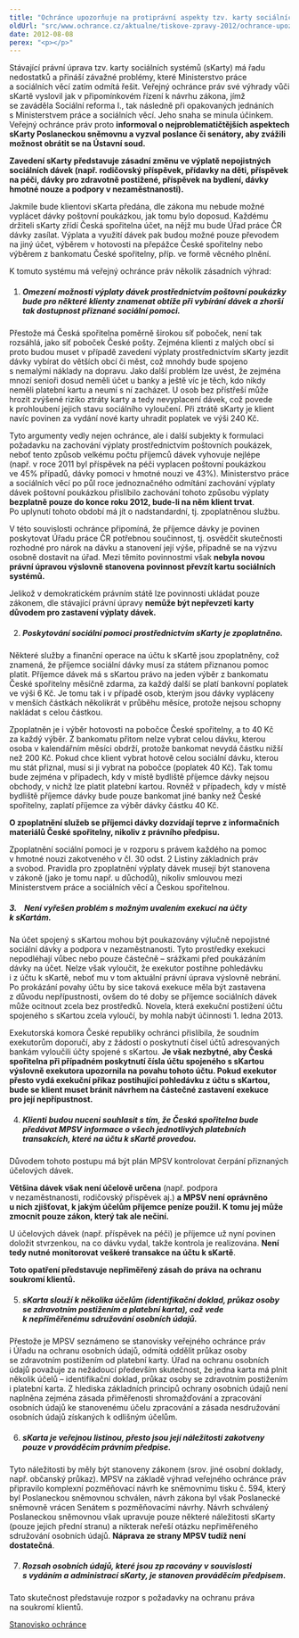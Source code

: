 ```yaml
---
title: "Ochránce upozorňuje na protiprávní aspekty tzv. karty sociálních systémů (sKarty)"
oldUrl: "src/www.ochrance.cz/aktualne/tiskove-zpravy-2012/ochrance-upozornuje-na-protipravni-aspekty-tzv-karty-socialnich-systemu-skarty"
date: 2012-08-08
perex: "<p></p>"
---
```


<!-- imported from the old website -->

<p>Stávající právní úprava tzv. karty sociálních systémů (sKarty) má řadu nedostatků a přináší závažné problémy, které Ministerstvo práce a sociálních věcí zatím odmítá řešit. Veřejný ochránce práv své výhrady vůči sKartě vyslovil jak v připomínkovém řízení k návrhu zákona, jímž se zaváděla Sociální reforma I., tak následně při opakovaných jednáních s Ministerstvem práce a sociálních věcí. Jeho snaha se minula účinkem. Veřejný ochránce práv proto <strong>informoval o nejproblematičtějších aspektech sKarty Poslaneckou sněmovnu a vyzval poslance či senátory, aby zvážili možnost obrátit se na Ústavní soud.</strong></p><p><strong>Zavedení sKarty představuje zásadní změnu ve výplatě nepojistných sociálních dávek (např. rodičovský příspěvek, přídavky na děti, příspěvek na péči, dávky pro zdravotně postižené, příspěvek na bydlení, dávky hmotné nouze a podpory v nezaměstnanosti).</strong> </p><p>Jakmile bude klientovi sKarta předána, dle zákona mu nebude možné vyplácet dávky poštovní poukázkou, jak tomu bylo doposud. Každému držiteli sKarty zřídí Česká spořitelna účet, na nějž mu bude Úřad práce ČR dávky zasílat. Výplata a využití dávek pak budou možné pouze převodem na jiný účet, výběrem v hotovosti na přepážce České spořitelny nebo výběrem z bankomatu České spořitelny, příp. ve formě věcného plnění. </p><p>K tomuto systému má veřejný ochránce práv několik zásadních výhrad:</p><ol start="1" type="1"><li><h5>Omezení možnosti výplaty dávek prostřednictvím poštovní poukázky bude pro některé klienty znamenat obtíže při vybírání dávek a zhorší tak dostupnost přiznané sociální pomoci.</h5></li></ol><p>Přestože má Česká spořitelna poměrně širokou síť poboček, není tak rozsáhlá, jako síť poboček České pošty. Zejména klienti z malých obcí si proto budou muset v případě zavedení výplaty prostřednictvím sKarty jezdit dávky vybírat do větších obcí či měst, což mnohdy bude spojeno s nemalými náklady na dopravu. Jako další problém lze uvést, že zejména mnozí senioři dosud neměli účet u banky a ještě víc je těch, kdo nikdy neměli platební kartu a neumí s ní zacházet. U osob bez přístřeší může hrozit zvýšené riziko ztráty karty a tedy nevyplacení dávek, což povede k prohloubení jejich stavu sociálního vyloučení. Při ztrátě sKarty je klient navíc povinen za vydání nové karty uhradit poplatek ve výši 240 Kč.</p><p>Tyto argumenty vedly nejen ochránce, ale i další subjekty k formulaci požadavku na zachování výplaty prostřednictvím poštovních poukázek, neboť tento způsob velkému počtu příjemců dávek vyhovuje nejlépe (např. v roce 2011 byl příspěvek na péči vyplacen poštovní poukázkou ve 45% případů, dávky pomoci v hmotné nouzi ve 43%). Ministerstvo práce a sociálních věcí po půl roce jednoznačného odmítání zachování výplaty dávek poštovní poukázkou přislíbilo zachování tohoto způsobu výplaty <strong>bezplatně pouze do konce roku 2012, bude-li na něm klient trvat</strong>. Po uplynutí tohoto období má jít o nadstandardní, tj. zpoplatněnou službu.</p><p>V této souvislosti ochránce připomíná, že příjemce dávky je povinen poskytovat Úřadu práce ČR potřebnou součinnost, tj. osvědčit skutečnosti rozhodné pro nárok na dávku a stanovení její výše, případně se na výzvu osobně dostavit na úřad. Mezi těmito povinnostmi však <strong>nebyla novou právní úpravou výslovně stanovena povinnost převzít kartu sociálních systémů.</strong></p><p>Jelikož v demokratickém právním státě lze povinnosti ukládat pouze zákonem, dle stávající právní úpravy <strong>nemůže být nepřevzetí karty důvodem pro zastavení výplaty dávek.</strong></p><ol start="2" type="1"><li><h5>Poskytování sociální pomoci prostřednictvím sKarty je zpoplatněno. </h5></li></ol><p>Některé služby a finanční operace na účtu k sKartě jsou zpoplatněny, což znamená, že příjemce sociální dávky musí za státem přiznanou pomoc platit. Příjemce dávek má s sKartou právo na jeden výběr z bankomatu České spořitelny měsíčně zdarma, za každý další se platí bankovní poplatek ve výši 6 Kč. Je tomu tak i v případě osob, kterým jsou dávky vypláceny v menších částkách několikrát v průběhu měsíce, protože nejsou schopny nakládat s celou částkou. </p><p>Zpoplatněn je i výběr hotovosti na pobočce České spořitelny, a to 40 Kč za každý výběr. Z bankomatu přitom nelze vybrat celou dávku, kterou osoba v kalendářním měsíci obdrží, protože bankomat nevydá částku nižší než 200 Kč. Pokud chce klient vybrat hotově celou sociální dávku, kterou mu stát přiznal, musí si ji vybrat na pobočce (poplatek 40 Kč). Tak tomu bude zejména v případech, kdy v místě bydliště příjemce dávky nejsou obchody, v nichž lze platit platební kartou. Rovněž v případech, kdy v místě bydliště příjemce dávky bude pouze bankomat jiné banky než České spořitelny, zaplatí příjemce za výběr dávky částku 40 Kč.</p><p><strong>O zpoplatnění služeb se příjemci dávky dozvídají teprve z informačních materiálů České spořitelny, nikoliv z právního předpisu.</strong> </p><p>Zpoplatnění sociální pomoci je v rozporu s právem každého na pomoc v hmotné nouzi zakotveného v čl. 30 odst. 2 Listiny základních práv a svobod. Pravidla pro zpoplatnění výplaty dávek musejí být stanovena v zákoně (jako je tomu např. u důchodů), nikoliv smlouvou mezi Ministerstvem práce a sociálních věcí a Českou spořitelnou. </p><h5>3.    Není vyřešen problém s možným uvalením exekucí na účty k sKartám.</h5><p>Na účet spojený s sKartou mohou být poukazovány výlučně nepojistné sociální dávky a podpora v nezaměstnanosti. Tyto prostředky exekuci nepodléhají vůbec nebo pouze částečně – srážkami před poukázáním dávky na účet. Nelze však vyloučit, že exekutor postihne pohledávku i z účtu k sKartě, neboť mu v tom aktuální právní úprava výslovně nebrání. Po prokázání povahy účtu by sice taková exekuce měla být zastavena z důvodu nepřípustnosti, ovšem do té doby se příjemce sociálních dávek může ocitnout zcela bez prostředků. Novela, která exekuční postižení účtu spojeného s sKartou zcela vyloučí, by mohla nabýt účinnosti 1. ledna 2013.</p><p>Exekutorská komora České republiky ochránci přislíbila, že soudním exekutorům doporučí, aby z žádostí o poskytnutí čísel účtů adresovaných bankám vyloučili účty spojené s sKartou. <strong>Je však nezbytné, aby Česká spořitelna při případném poskytnutí čísla účtu spojeného s sKartou výslovně exekutora upozornila na povahu tohoto účtu. Pokud exekutor přesto vydá exekuční příkaz postihující pohledávku z účtu s sKartou, bude se klient muset bránit návrhem na částečné zastavení exekuce pro její nepřípustnost.</strong></p><ol start="4" type="1"><li><h5>Klienti budou nuceni souhlasit s tím, že Česká spořitelna bude předávat MPSV informace o všech jednotlivých platebních transakcích, které na účtu k sKartě provedou.</h5></li></ol><p>Důvodem tohoto postupu má být plán MPSV kontrolovat čerpání přiznaných účelových dávek. </p><p><strong>Většina dávek však není účelově určena</strong> (např. podpora v nezaměstnanosti, rodičovský příspěvek aj.) <strong>a MPSV není oprávněno u nich zjišťovat, k jakým účelům příjemce peníze použil. K tomu jej může zmocnit pouze zákon, který tak ale nečiní.</strong></p><p>U účelových dávek (např. příspěvek na péči) je příjemce už nyní povinen doložit stvrzenkou, na co dávku vydal, takže kontrola je realizována. <strong>Není tedy nutné monitorovat veškeré transakce na účtu k sKartě</strong>.</p><p><strong>Toto opatření představuje nepřiměřený zásah do práva na ochranu soukromí klientů.</strong></p><ol start="5" type="1"><li><h5>sKarta slouží k několika účelům (identifikační doklad, průkaz osoby se zdravotním postižením a platební karta), což vede k nepřiměřenému sdružování osobních údajů. </h5></li></ol><p>Přestože je MPSV seznámeno se stanovisky veřejného ochránce práv i Úřadu na ochranu osobních údajů, odmítá oddělit průkaz osoby se zdravotním postižením od platební karty. Úřad na ochranu osobních údajů považuje za nežádoucí především skutečnost, že jedna karta má plnit několik účelů – identifikační doklad, průkaz osoby se zdravotním postižením i platební karta. Z hlediska základních principů ochrany osobních údajů není naplněna zejména zásada přiměřenosti shromažďování a zpracování osobních údajů ke stanovenému účelu zpracování a zásada nesdružování osobních údajů získaných k odlišným účelům. </p><ol start="6" type="1"><li><h5>sKarta je veřejnou listinou, přesto jsou její náležitosti zakotveny pouze v prováděcím právním předpise.</h5></li></ol><p>Tyto náležitosti by měly být stanoveny zákonem (srov. jiné osobní doklady, např. občanský průkaz). MPSV na základě výhrad veřejného ochránce práv připravilo komplexní pozměňovací návrh ke sněmovnímu tisku č. 594, který byl Poslaneckou sněmovnou schválen, návrh zákona byl však Poslanecké sněmovně vrácen Senátem s pozměňovacími návrhy. Návrh schválený Poslaneckou sněmovnou však upravuje pouze některé náležitosti sKarty (pouze jejich přední stranu) a nikterak neřeší otázku nepřiměřeného sdružování osobních údajů. <strong>Náprava ze strany MPSV tudíž není dostatečná</strong>.</p><ol start="7" type="1"><li><h5>Rozsah osobních údajů, které jsou zp racovány v souvislosti s vydáním a administrací sKarty, je stanoven prováděcím předpisem. </h5></li></ol><p>Tato skutečnost představuje rozpor s požadavky na ochranu práva na soukromí klientů.</p><p></p><p><a href="https://www.ochrance.cz/fileadmin/user_upload/STANOVISKA/socialni_zabezpeceni/Socialni_pomoc/pomoc_v_hmotne_nouzi/SZD-5-2012-sKarta.pdf" target="_blank">Stanovisko ochránce</a></p>
